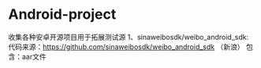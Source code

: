 # Android-project
收集各种安卓开源项目用于拓展测试源
1、sinaweibosdk/weibo_android_sdk: 
   代码来源：https://github.com/sinaweibosdk/weibo_android_sdk （新浪）
   包含：aar文件
 
